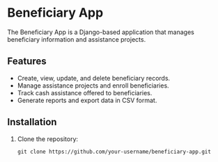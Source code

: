 # Beneficiary App

The Beneficiary App is a Django-based application that manages beneficiary information and assistance projects.

## Features

- Create, view, update, and delete beneficiary records.
- Manage assistance projects and enroll beneficiaries.
- Track cash assistance offered to beneficiaries.
- Generate reports and export data in CSV format.

## Installation

1. Clone the repository:

   ```shell
   git clone https://github.com/your-username/beneficiary-app.git
